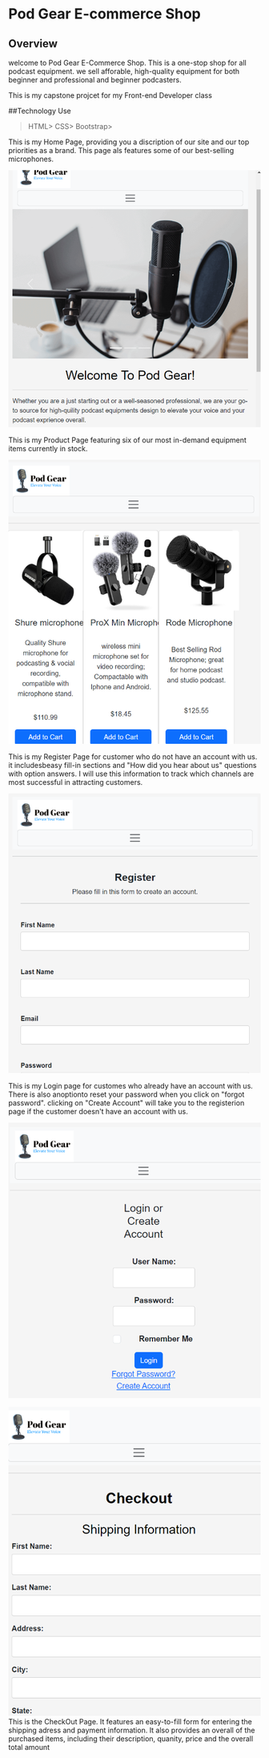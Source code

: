 # Pod Gear E-commerce Shop

## Overview

 welcome to Pod Gear E-Commerce Shop. This is a one-stop shop for all podcast equipment. we sell afforable, high-quality equipment for both beginner and professional and beginner podcasters.
 
This is my capstone projcet for my Front-end Developer class



##Technology Use
>HTML>
>CSS>
>Bootstrap>

This is my Home Page, providing you a discription of our site and our top priorities as a brand. This page als features some of our best-selling microphones.

![Alt text](images/homepage.png)



This is my Product Page featuring six of our most in-demand equipment items currently in stock.

![alt text](images/productpage.png)



This is my Register Page for customer who do not have an account with us. it includesbeasy fill-in sections and "How did you hear about us" questions with option answers. I will use this information to track which channels are most successful in attracting customers.

![alt text](images/registerpage.png)

This is my Login page for customes who already have an account with us. There is also anoptionto reset your password when you click on "forgot password".
clicking on "Create Account" will take you to the registerion page if the customer doesn't have an account with us.

![alt text](images/logininpage.png)


![alt text](images/checkoutpage.png)
This is  the CheckOut Page. It features an easy-to-fill form for entering the shipping adress and payment information. It also provides an overall of the purchased items, including their description, quanity, price and the overall total amount